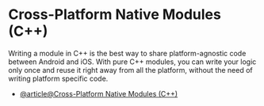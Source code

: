 # Cross-Platform Native Modules (C++)

Writing a module in C++ is the best way to share platform-agnostic code between Android and iOS. With pure C++ modules, you can write your logic only once and reuse it right away from all the platform, without the need of writing platform specific code.

- [@article@Cross-Platform Native Modules (C++)](https://reactnative.dev/docs/the-new-architecture/pure-cxx-modules)
